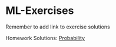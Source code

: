# ML-Exercises

Remember to add link to exercise solutions 

Homework Solutions:
[Probability](https://github.com/TartFroYo/ML-Exercises/blob/main/MLProbabilityExercise.ipynb)
